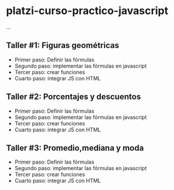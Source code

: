 # platzi-curso-practico-javascript

...

## Taller #1: Figuras geométricas

- Primer paso: Definir las fórmulas
- Segundo paso: implementar las fórmulas en javascript
- Tercer paso: crear funciones
- Cuarto paso: integrar JS con HTML

## Taller #2: Porcentajes y descuentos

- Primer paso: Definir las fórmulas
- Segundo paso: implementar las fórmulas en javascript
- Tercer paso: crear funciones
- Cuarto paso: integrar JS con HTML

## Taller #3: Promedio,mediana y moda

- Primer paso: Definir las fórmulas
- Segundo paso: implementar las fórmulas en javascript
- Tercer paso: crear funciones
- Cuarto paso: integrar JS con HTML